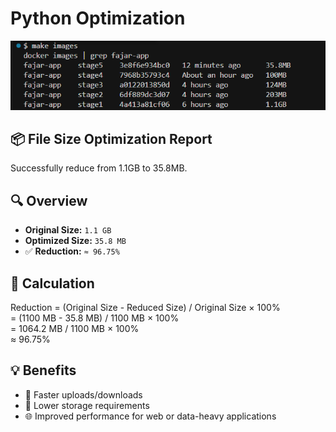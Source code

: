 # Python Optimization

![Proof](./python/proof.png)
## 📦 File Size Optimization Report

Successfully reduce from 1.1GB to 35.8MB.

## 🔍 Overview

- **Original Size:** `1.1 GB`
- **Optimized Size:** `35.8 MB`
- ✅ **Reduction:** `≈ 96.75%`

## 📌 Calculation
Reduction = (Original Size - Reduced Size) / Original Size × 100% <br/>
= (1100 MB - 35.8 MB) / 1100 MB × 100% <br/>
= 1064.2 MB / 1100 MB × 100% <br/>
≈ 96.75%

## 💡 Benefits

- 🚀 Faster uploads/downloads
- 💾 Lower storage requirements
- 🌐 Improved performance for web or data-heavy applications
